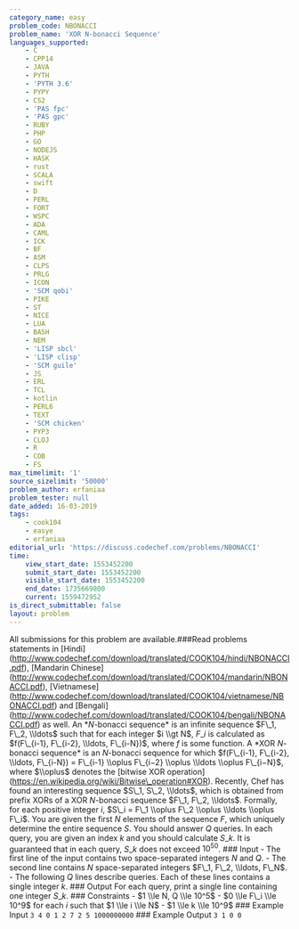 ```yaml
---
category_name: easy
problem_code: NBONACCI
problem_name: 'XOR N-bonacci Sequence'
languages_supported:
    - C
    - CPP14
    - JAVA
    - PYTH
    - 'PYTH 3.6'
    - PYPY
    - CS2
    - 'PAS fpc'
    - 'PAS gpc'
    - RUBY
    - PHP
    - GO
    - NODEJS
    - HASK
    - rust
    - SCALA
    - swift
    - D
    - PERL
    - FORT
    - WSPC
    - ADA
    - CAML
    - ICK
    - BF
    - ASM
    - CLPS
    - PRLG
    - ICON
    - 'SCM qobi'
    - PIKE
    - ST
    - NICE
    - LUA
    - BASH
    - NEM
    - 'LISP sbcl'
    - 'LISP clisp'
    - 'SCM guile'
    - JS
    - ERL
    - TCL
    - kotlin
    - PERL6
    - TEXT
    - 'SCM chicken'
    - PYP3
    - CLOJ
    - R
    - COB
    - FS
max_timelimit: '1'
source_sizelimit: '50000'
problem_author: erfaniaa
problem_tester: null
date_added: 16-03-2019
tags:
    - cook104
    - easye
    - erfaniaa
editorial_url: 'https://discuss.codechef.com/problems/NBONACCI'
time:
    view_start_date: 1553452200
    submit_start_date: 1553452200
    visible_start_date: 1553452200
    end_date: 1735669800
    current: 1559472952
is_direct_submittable: false
layout: problem
---
```

All submissions for this problem are available.\###Read problems statements in \[Hindi\](http://www.codechef.com/download/translated/COOK104/hindi/NBONACCI.pdf), \[Mandarin Chinese\](http://www.codechef.com/download/translated/COOK104/mandarin/NBONACCI.pdf), \[Vietnamese\](http://www.codechef.com/download/translated/COOK104/vietnamese/NBONACCI.pdf) and \[Bengali\](http://www.codechef.com/download/translated/COOK104/bengali/NBONACCI.pdf) as well. An \*$N$-bonacci sequence\* is an infinite sequence $F\_1, F\_2, \\ldots$ such that for each integer $i \\gt N$, $F\_i$ is calculated as $f(F\_{i-1}, F\_{i-2}, \\ldots, F\_{i-N})$, where $f$ is some function. A \*XOR $N$-bonacci sequence\* is an $N$-bonacci sequence for which $f(F\_{i-1}, F\_{i-2}, \\ldots, F\_{i-N}) = F\_{i-1} \\oplus F\_{i−2} \\oplus \\ldots \\oplus F\_{i−N}$, where $\\oplus$ denotes the \[bitwise XOR operation\](https://en.wikipedia.org/wiki/Bitwise\_operation#XOR). Recently, Chef has found an interesting sequence $S\_1, S\_2, \\ldots$, which is obtained from prefix XORs of a XOR $N$-bonacci sequence $F\_1, F\_2, \\ldots$. Formally, for each positive integer $i$, $S\_i = F\_1 \\oplus F\_2 \\oplus \\ldots \\oplus F\_i$. You are given the first $N$ elements of the sequence $F$, which uniquely determine the entire sequence $S$. You should answer $Q$ queries. In each query, you are given an index $k$ and you should calculate $S\_k$. It is guaranteed that in each query, $S\_k$ does not exceed $10^{50}$. ### Input - The first line of the input contains two space-separated integers $N$ and $Q$. - The second line contains $N$ space-separated integers $F\_1, F\_2, \\ldots, F\_N$. - The following $Q$ lines describe queries. Each of these lines contains a single integer $k$. ### Output For each query, print a single line containing one integer $S\_k$. ### Constraints - $1 \\le N, Q \\le 10^5$ - $0 \\le F\_i \\le 10^9$ for each $i$ such that $1 \\le i \\le N$ - $1 \\le k \\le 10^9$ ### Example Input ``` 3 4 0 1 2 7 2 5 1000000000 ``` ### Example Output ``` 3 1 0 0 ```
